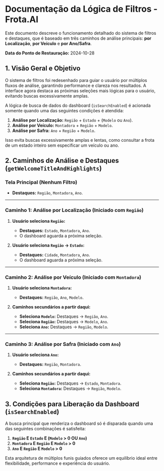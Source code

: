 # Documentação da Lógica de Filtros - Frota.AI

Este documento descreve o funcionamento detalhado do sistema de filtros e destaques, que é baseado em três caminhos de análise principais: **por Localização**, **por Veículo** e **por Ano/Safra**.

**Data do Ponto de Restauração:** 2024-10-28

## 1. Visão Geral e Objetivo

O sistema de filtros foi redesenhado para guiar o usuário por múltiplos fluxos de análise, garantindo performance e clareza nos resultados. A interface agora destaca as próximas seleções mais lógicas para o usuário, evitando buscas excessivamente amplas.

A lógica de busca de dados do dashboard (`isSearchEnabled`) é acionada somente quando uma das seguintes condições é atendida:
1.  **Análise por Localização:** `Região` + `Estado` + (`Modelo` ou `Ano`).
2.  **Análise por Veículo:** `Montadora` + `Região` + `Modelo`.
3.  **Análise por Safra:** `Ano` + `Região` + `Modelo`.

Isso evita buscas excessivamente amplas e lentas, como consultar a frota de um estado inteiro sem especificar um veículo ou ano.

## 2. Caminhos de Análise e Destaques (`getWelcomeTitleAndHighlights`)

### Tela Principal (Nenhum Filtro)
-   **Destaques:** `Região`, `Montadora`, `Ano`.

---

### Caminho 1: Análise por Localização (Iniciado com `Região`)

1.  **Usuário seleciona `Região`:**
    *   **Destaques:** `Estado`, `Montadora`, `Ano`.
    *   O dashboard aguarda a próxima seleção.

2.  **Usuário seleciona `Região` -> `Estado`:**
    *   **Destaques:** `Cidade`, `Montadora`, `Ano`.
    *   O dashboard aguarda a próxima seleção.

---

### Caminho 2: Análise por Veículo (Iniciado com `Montadora`)

1.  **Usuário seleciona `Montadora`:**
    *   **Destaques:** `Região`, `Ano`, `Modelo`.

2.  **Caminhos secundários a partir daqui:**
    *   **Seleciona `Modelo`:** Destaques -> `Região`, `Ano`.
    *   **Seleciona `Região`:** Destaques -> `Modelo`, `Ano`.
    *   **Seleciona `Ano`:** Destaques -> `Região`, `Modelo`.

---

### Caminho 3: Análise por Safra (Iniciado com `Ano`)

1.  **Usuário seleciona `Ano`:**
    *   **Destaques:** `Região`, `Montadora`.

2.  **Caminhos secundários a partir daqui:**
    *   **Seleciona `Região`:** Destaques -> `Estado`, `Montadora`.
    *   **Seleciona `Montadora`:** Destaques -> `Região`, `Modelo`.

## 3. Condições para Liberação da Dashboard (`isSearchEnabled`)

A busca principal que renderiza o dashboard só é disparada quando uma das seguintes combinações é satisfeita:

1.  **`Região` E `Estado` E (`Modelo` > 0 OU `Ano`)**
2.  **`Montadora` E `Região` E `Modelo` > 0**
3.  **`Ano` E `Região` E `Modelo` > 0**

Esta arquitetura de múltiplos funis guiados oferece um equilíbrio ideal entre flexibilidade, performance e experiência do usuário.
